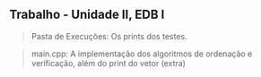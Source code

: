 ## Trabalho - Unidade II, EDB I

> Pasta de Execuções: Os prints dos testes.<br>

> main.cpp: A implementação dos algoritmos de ordenação e verificação, além do print do vetor (extra)
